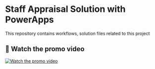 # Staff Appraisal Solution with PowerApps

This repository contains workflows, solution files related to this project

## 🔗 Watch the promo video
[![Watch the promo video](https://img.youtube.com/vi/F3PlU9srp_Y/default.jpg)](https://youtu.be/F3PlU9srp_Y)

